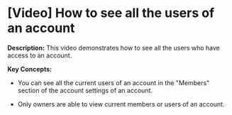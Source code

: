 # [Video] How to see all the users of an account

**Description:** This video demonstrates how to see all the users who have access to an account.

**Key Concepts:**

  * You can see all the current users of an account in the "Members" section of the account settings of an account.

  * Only owners are able to view current members or users of an account. 

